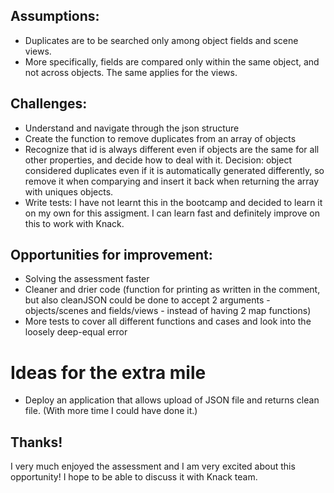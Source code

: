 ## Assumptions: 
- Duplicates are to be searched only among object fields and scene views. 
- More specifically, fields are compared only within the same object, and not across objects. The same applies for the views.

## Challenges: 
- Understand and navigate through the json structure
- Create the function to remove duplicates from an array of objects
- Recognize that id is always different even if objects are the same for all other properties, and decide how to deal with it. Decision: object considered duplicates even if it is automatically generated differently, so remove it when comparying and insert it back when returning the array with uniques objects. 
- Write tests: I have not learnt this in the bootcamp and decided to learn it on my own for this assigment. I can learn fast and definitely improve on this to work with Knack.

## Opportunities for improvement: 
- Solving the assessment faster 
- Cleaner and drier code (function for printing as written in the comment, but also cleanJSON could be done to accept 2 arguments - objects/scenes and fields/views - instead of having 2 map functions)
- More tests to cover all different functions and cases and look into the loosely deep-equal error

# Ideas for the extra mile 
- Deploy an application that allows upload of JSON file and returns clean file. (With more time I could have done it.)

## Thanks! 
I very much enjoyed the assessment and I am very excited about this opportunity! I hope to be able to discuss it with Knack team. 








